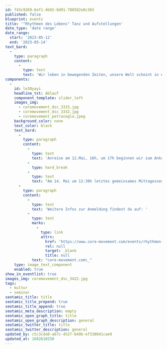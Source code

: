 ```yaml
---
id: f43c9269-6ef1-4b92-8d91-788582e8c365
published: false
blueprint: events
title: '"Rhythmen des Lebens" Tanz und Aufstellungen'
date_type: 'date range'
date_range:
  start: '2023-05-12'
  end: '2023-05-14'
text_bard:
  -
    type: paragraph
    content:
      -
        type: text
        text: 'Wir leben in bewegenden Zeiten, unsere Welt scheint in einem großen Wandel zu sein- nichts ist mehr so, wie es war. Mit solch unterschiedlichen Rhythmen von Strukturen im Wandel werden wir tanzen und fest Gewordenes in Aufstellungen in Bewegung bringen.'
components:
  -
    id: le30yayi
    headline_txt: Ablauf
    component_template: slider_left
    images_img:
      - coremovement_dsc_3315.jpg
      - coremovement_dsc_3332.jpg
      - coremovement_petracegla.jpeg
    background_color: none
    text_color: black
    text_bard:
      -
        type: paragraph
        content:
          -
            type: text
            text: 'Anreise am 12.Mai, 16h, um 17h beginnen wir zum Ankommen mit Tanz. '
          -
            type: hard_break
          -
            type: text
            text: "Am 14. Mai um 12:30h letztes gemeinsames Mittagessen und um 13h Abreise.\_(CheckOut bis 11h) "
      -
        type: paragraph
        content:
          -
            type: text
            text: 'Weitere Infos zur Anmeldung findest du auf: '
          -
            type: text
            marks:
              -
                type: link
                attrs:
                  href: 'https://www.core-movement.com/events/rhythmen-des-lebens'
                  rel: null
                  target: _blank
                  title: null
            text: "core-movement.com\_"
    type: image_text_component
    enabled: true
show_in_eventlist: true
images_img: coremovement_dsc_3422.jpg
tags:
  - kultur
  - seminar
seotamic_title: title
seotamic_title_prepend: true
seotamic_title_append: true
seotamic_meta_description: empty
seotamic_open_graph_title: title
seotamic_open_graph_description: general
seotamic_twitter_title: title
seotamic_twitter_description: general
updated_by: c5c3cda0-a87c-4527-b49b-ef338041cae9
updated_at: 1682610250
---
```

